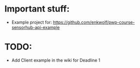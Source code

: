 # Important stuff:

 - Example project for: https://github.com/enkwolf/pwp-course-sensorhub-api-example
 
# TODO:

 - Add Client example in the wiki for Deadline 1
